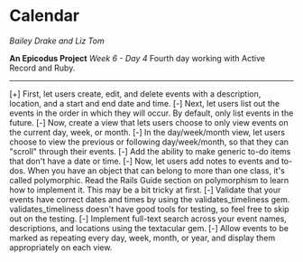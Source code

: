 Calendar
========
_Bailey Drake and Liz Tom_

**An Epicodus Project**
_Week 6 - Day 4_
Fourth day working with Active Record and Ruby.

* * *

[+] First, let users create, edit, and delete events with a description, location, and a start and end date and time.
[-] Next, let users list out the events in the order in which they will occur. By default, only list events in the future.
[-] Now, create a view that lets users choose to only view events on the current day, week, or month.
[-] In the day/week/month view, let users choose to view the previous or following day/week/month, so that they can "scroll" through their events.
[-] Add the ability to make generic to-do items that don't have a date or time.
[-] Now, let users add notes to events and to-dos. When you have an object that can belong to more than one class, it's called polymorphic. Read the Rails Guide section on polymorphism to learn how to implement it. This may be a bit tricky at first.
[-] Validate that your events have correct dates and times by using the validates_timeliness gem. validates_timeliness doesn't have good tools for testing, so feel free to skip out on the testing.
[-] Implement full-text search across your event names, descriptions, and locations using the textacular gem.
[-] Allow events to be marked as repeating every day, week, month, or year, and display them appropriately on each view.
